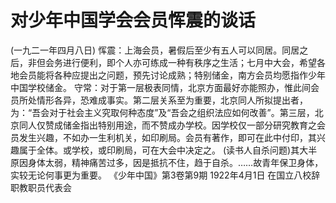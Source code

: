 # 对少年中国学会会员恽震的谈话
(一九二一年四月八日)
恽震：上海会员，暑假后至少有五人可以同居。同居之后，非但会务进行便利，即个人亦可练成一种有秩序之生活；七月中大会，希望各地会员能将各种应提出之问题，预先讨论成熟；特别储金，南方会员均愿指作少年中国学校储金。
守常：对于第一层极表同情，北京方面最好亦能照办，惟此间会员所处情形各异，恐难成事实。第二层关系至为重要，北京同人所拟提出者，为：“吾会对于社会主义究取何种态度”及“吾会之组织法应如何改善”。第三层，北京同人仅赞成储金指出特别用途，而不赞成办学校。因学校仅一部分研究教育之会员发生兴趣，不如办一生利机关，如印刷局。会员有著作，即可在此中付印，其兴趣属于全体。或学校，或印刷局，可在大会中决定之。
(读书人自杀问题)其大半原因身体太弱，精神痛苦过多，因是抵抗不住，趋于自杀。……故青年保卫身体，实较无论何事更为重要。
《少年中国》第3卷第9期
1922年4月1日
在国立八校辞职教职员代表会
